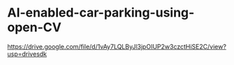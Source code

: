 # AI-enabled-car-parking-using-open-CV
https://drive.google.com/file/d/1vAy7LQLByJl3jpOIUP2w3czctHiSE2C/view?usp=drivesdk
